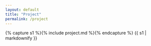 ```yaml
---
layout: default
title: "Project"
permalink: /project
---
```


{% capture s1 %}{% include project.md %}{% endcapture %}
{{ s1 | markdownify }}